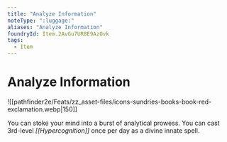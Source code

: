 ```yaml
---
title: "Analyze Information"
noteType: ":luggage:"
aliases: "Analyze Information"
foundryId: Item.2AvGu7UR8E9AzOvk
tags:
  - Item
---
```


# Analyze Information
![[pathfinder2e/Feats/zz_asset-files/icons-sundries-books-book-red-exclamation.webp|150]]

You can stoke your mind into a burst of analytical prowess. You can cast 3rd-level _[[Hypercognition]]_ once per day as a divine innate spell.
